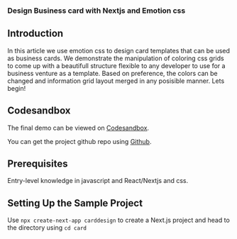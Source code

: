 ### Design Business card with Nextjs and Emotion css

## Introduction

In this article we use emotion css to design card templates that can be used as business cards. We demonstrate the manipulation of coloring css grids to come up with a beautifull structure flexible to any developer to use for a business venture as a template. Based on preference, the colors can be changed and information grid layout merged in any posisible manner. Lets begin!

## Codesandbox

The final demo can be viewed on [Codesandbox](/).

<CodeSandbox
title="design cards"
id=" "
/>


You can get the project github repo using [Github](/).

## Prerequisites

Entry-level knowledge in javascript and React/Nextjs and css.

## Setting Up the Sample Project

Use `npx create-next-app carddesign` to create a Next.js project and head to the directory using `cd card`
